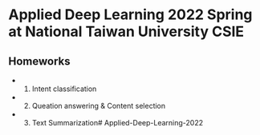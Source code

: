 # Applied Deep Learning 2022 Spring at National Taiwan University CSIE

## Homeworks
* 1. Intent classification
* 2. Queation answering & Content selection
* 3. Text Summarization# Applied-Deep-Learning-2022
